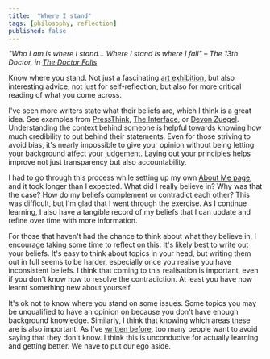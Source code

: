 ```yaml
---
title:  "Where I stand"
tags: [philosophy, reflection]
published: false
---
```


*"Who I am is where I stand... Where I stand is where I fall" – The 13th Doctor, in [The Doctor Falls](https://www.youtube.com/watch?v=xnouj9Yz-Gs "speech youtube link")*

Know where you stand. Not just a fascinating [art exhibition](https://www.sethtaras.com/KNOW-WHERE-YOU-STAND/ "photo link"), but also interesting advice, not just for self-reflection, but also for more critical reading of what you come across.

I've seen more writers state what their beliefs are, which I think is a great idea. See examples from [PressThink](http://pressthink.org/2017/12/show-work-new-terms-trust-journalism/ "Show your work"), [The Interface](https://www.theverge.com/pages/theinterface "The Interface"), or [Devon Zuegel](https://devonzuegel.com/page/about-me "About Me"). Understanding the context behind someone is helpful towards knowing how much credibility to put behind their statements. Even for those striving to avoid bias, it's nearly impossible to give your opinion without being letting your background affect your judgement. Laying out your principles helps improve not just transparency but also accountability.

I had to go through this process while setting up my own [About Me page](https://www.leonlinsx.com/about-me/ "About Me"), and it took longer than I expected. What did I really believe in? Why was that the case? How do my beliefs complement or contradict each other? This was difficult, but I'm glad that I went through the exercise. As I continue learning, I also have a tangible record of my beliefs that I can update and refine over time with more information. 

For those that haven't had the chance to think about what they believe in, I encourage taking some time to reflect on this. It's likely best to write out your beliefs. It's easy to think about topics in your head, but writing them out in full seems to be harder, especially once you realise you have inconsistent beliefs. I think that coming to this realisation is important, even if you don't know how to resolve the contradiction. At least you have now learnt something new about yourself.  

It's ok not to know where you stand on some issues. Some topics you may be unqualified to have an opinion on because you don't have enough background knowledge. Similarly, I think that knowing which areas these are is also important. As I've [written before](https://www.leonlinsx.com/dunning-on-dunning-kruger/ "I don't know"), too many people want to avoid saying that they don't know. I think this is unconducive for actually learning and getting better. We have to put our ego aside. 
